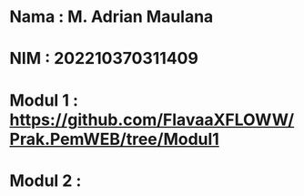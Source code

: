 # Nama : M. Adrian Maulana
# NIM : 202210370311409
# Modul 1 : https://github.com/FlavaaXFLOWW/Prak.PemWEB/tree/Modul1
# Modul 2 :
